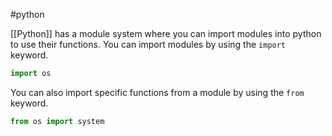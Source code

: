 #python

[[Python]] has a module system where you can import modules into python to use their functions. You can import modules by using the `import` keyword.

```python
import os
```

You can also import specific functions from a module by using the `from` keyword.

```python
from os import system
```
